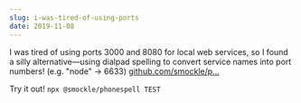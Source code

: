 ```yaml
---
slug: i-was-tired-of-using-ports
date: 2019-11-08
---
```


I was tired of using ports 3000 and 8080 for local web services, so I found a silly alternative—using dialpad spelling to convert service names into port numbers! (e.g. "node" → 6633) [github.com/smockle/p...](https://github.com/smockle/phonespell)

Try it out! `npx @smockle/phonespell TEST`